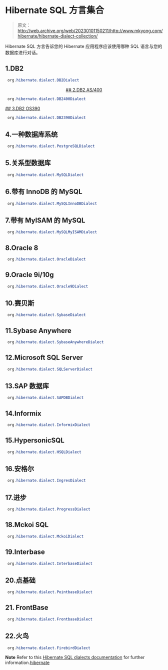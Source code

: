 # Hibernate SQL 方言集合

> 原文：<http://web.archive.org/web/20230101150211/http://www.mkyong.com/hibernate/hibernate-dialect-collection/>

Hibernate SQL 方言告诉您的 Hibernate 应用程序应该使用哪种 SQL 语言与您的数据库进行对话。

## 1.DB2

```java
 org.hibernate.dialect.DB2Dialect 
```

 <ins class="adsbygoogle" style="display:block; text-align:center;" data-ad-format="fluid" data-ad-layout="in-article" data-ad-client="ca-pub-2836379775501347" data-ad-slot="6894224149">## 2.DB2 AS/400

```java
 org.hibernate.dialect.DB2400Dialect 
```

 <ins class="adsbygoogle" style="display:block" data-ad-client="ca-pub-2836379775501347" data-ad-slot="8821506761" data-ad-format="auto" data-ad-region="mkyongregion">## 3.DB2 OS390

```java
 org.hibernate.dialect.DB2390Dialect 
```

## 4.一种数据库系统

```java
 org.hibernate.dialect.PostgreSQLDialect 
```

## 5.关系型数据库

```java
 org.hibernate.dialect.MySQLDialect 
```

## 6.带有 InnoDB 的 MySQL

```java
 org.hibernate.dialect.MySQLInnoDBDialect 
```

## 7.带有 MyISAM 的 MySQL

```java
 org.hibernate.dialect.MySQLMyISAMDialect 
```

## 8.Oracle 8

```java
 org.hibernate.dialect.OracleDialect 
```

## 9.Oracle 9i/10g

```java
 org.hibernate.dialect.Oracle9Dialect 
```

## 10.赛贝斯

```java
 org.hibernate.dialect.SybaseDialect 
```

## 11.Sybase Anywhere

```java
 org.hibernate.dialect.SybaseAnywhereDialect 
```

## 12.Microsoft SQL Server

```java
 org.hibernate.dialect.SQLServerDialect 
```

## 13.SAP 数据库

```java
 org.hibernate.dialect.SAPDBDialect 
```

## 14.Informix

```java
 org.hibernate.dialect.InformixDialect 
```

## 15.HypersonicSQL

```java
 org.hibernate.dialect.HSQLDialect 
```

## 16.安格尔

```java
 org.hibernate.dialect.IngresDialect 
```

## 17.进步

```java
 org.hibernate.dialect.ProgressDialect 
```

## 18.Mckoi SQL

```java
 org.hibernate.dialect.MckoiDialect 
```

## 19.Interbase

```java
 org.hibernate.dialect.InterbaseDialect 
```

## 20.点基础

```java
 org.hibernate.dialect.PointbaseDialect 
```

## 21\. FrontBase

```java
 org.hibernate.dialect.FrontbaseDialect 
```

## 22.火鸟

```java
 org.hibernate.dialect.FirebirdDialect 
```

**Note**
Refer to this [Hibernate SQL dialects documentation](http://web.archive.org/web/20190217195130/http://docs.jboss.org/hibernate/core/3.6/reference/en-US/html/session-configuration.html#configuration-optional-dialects) for further information.[hibernate](http://web.archive.org/web/20190217195130/http://www.mkyong.com/tag/hibernate/)







